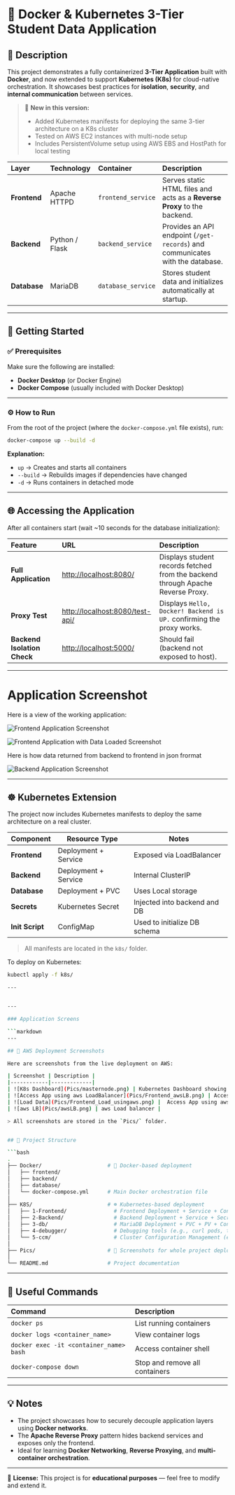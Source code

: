 # 🐳 Docker & Kubernetes 3-Tier Student Data Application

## 📘 Description

This project demonstrates a fully containerized **3-Tier Application** built with **Docker**, and now extended to support **Kubernetes (K8s)** for cloud-native orchestration. It showcases best practices for **isolation**, **security**, and **internal communication** between services.

> 🔔 **New in this version:**  
> - Added Kubernetes manifests for deploying the same 3-tier architecture on a K8s cluster  
> - Tested on AWS EC2 instances with multi-node setup  
> - Includes PersistentVolume setup using AWS EBS and HostPath for local testing

| Layer | Technology | Container | Description |
|:------|:------------|:-----------|:-------------|
| **Frontend** | Apache HTTPD | `frontend_service` | Serves static HTML files and acts as a **Reverse Proxy** to the backend. |
| **Backend** | Python / Flask | `backend_service` | Provides an API endpoint (`/get-records`) and communicates with the database. |
| **Database** | MariaDB | `database_service` | Stores student data and initializes automatically at startup. |

---

## 🚀 Getting Started

### ✅ Prerequisites

Make sure the following are installed:

- **Docker Desktop** (or Docker Engine)  
- **Docker Compose** (usually included with Docker Desktop)

---

### ⚙️ How to Run

From the root of the project (where the `docker-compose.yml` file exists), run:

```bash
docker-compose up --build -d
````

**Explanation:**

* `up` → Creates and starts all containers
* `--build` → Rebuilds images if dependencies have changed
* `-d` → Runs containers in detached mode

---

## 🌐 Accessing the Application

After all containers start (wait ~10 seconds for the database initialization):

| Feature                     | URL                                                                | Description                                                                     |
| :-------------------------- | :----------------------------------------------------------------- | :------------------------------------------------------------------------------ |
| **Full Application**        | [http://localhost:8080/](http://localhost:8080/)                   | Displays student records fetched from the backend through Apache Reverse Proxy. |
| **Proxy Test**              | [http://localhost:8080/test-api/](http://localhost:8080/test-api/) | Displays `Hello, Docker! Backend is UP.` confirming the proxy works.            |
| **Backend Isolation Check** | [http://localhost:5000/](http://localhost:5000/)                   | Should fail (backend not exposed to host).                                      |

---
# Application Screenshot

Here is a view of the working application:

![Frontend Application Screenshot](Pics/Frontend.png)

![Frontend Application with Data Loaded Screenshot](Pics/Frontend-Loaddata.png)

Here is how data returned from backend to frontend in json frormat 

![Backend Application Screenshot](Pics/backend-jsondata.png)


---

## ☸️ Kubernetes Extension

The project now includes Kubernetes manifests to deploy the same architecture on a real cluster.

| Component     | Resource Type        | Notes |
|---------------|----------------------|-------|
| **Frontend**  | Deployment + Service | Exposed via LoadBalancer |
| **Backend**   | Deployment + Service | Internal ClusterIP |
| **Database**  | Deployment + PVC     | Uses Local storage |
| **Secrets**   | Kubernetes Secret    | Injected into backend and DB |
| **Init Script** | ConfigMap          | Used to initialize DB schema |

> All manifests are located in the `k8s/` folder.

To deploy on Kubernetes:

```bash
kubectl apply -f k8s/

---


---

### Application Screens

```markdown
---

## 📸 AWS Deployment Screenshots

Here are screenshots from the live deployment on AWS:

| Screenshot | Description |
|------------|-------------|
| ![K8s Dashboard](Pics/masternode.png) | Kubernetes Dashboard showing Cluster |
| ![Access App using aws LoadBalancer](Pics/Frontend_awsLB.png) | Access App using aws LoadBalancer |
| ![Load Data](Pics/Frontend_Load_usingaws.png) |  Access App using aws LoadBalancer |
| ![aws LB](Pics/awsLB.png) | aws Load balancer |

> All screenshots are stored in the `Pics/` folder.


## 🧱 Project Structure

```bash
.
├── Docker/                     # 🐳 Docker-based deployment
│   ├── frontend/
│   ├── backend/
│   ├── database/
│   └── docker-compose.yml      # Main Docker orchestration file
│
├── K8S/                        # ☸️ Kubernetes-based deployment
│   ├── 1-Frontend/               # Frontend Deployment + Service + Configs
│   ├── 2-Backend/                # Backend Deployment + Service + Secrets
│   ├── 3-db/                     # MariaDB Deployment + PVC + PV + ConfigMap
│   ├── 4-debugger/               # Debugging tools (e.g., curl pods, test configs)
│   └── 5-ccm/                    # Cluster Configuration Management (e.g., StorageClass, RBAC)
│
├── Pics/                       # 📸 Screenshots for whole project deployment
│   
└── README.md                   # Project documentation

```

---

## 🧰 Useful Commands

| Command                                 | Description                    |
| :-------------------------------------- | :----------------------------- |
| `docker ps`                             | List running containers        |
| `docker logs <container_name>`          | View container logs            |
| `docker exec -it <container_name> bash` | Access container shell         |
| `docker-compose down`                   | Stop and remove all containers |

---

## 💡 Notes

* The project showcases how to securely decouple application layers using **Docker networks**.
* The **Apache Reverse Proxy** pattern hides backend services and exposes only the frontend.
* Ideal for learning **Docker Networking**, **Reverse Proxying**, and **multi-container orchestration**.

---

📜 **License:**
This project is for **educational purposes** — feel free to modify and extend it.

```

